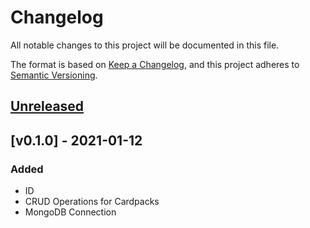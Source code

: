 # Changelog

All notable changes to this project will be documented in this file.

The format is based on [Keep a Changelog](https://keepachangelog.com/en/1.0.0/), and this project adheres to [Semantic Versioning](https://semver.org/spec/v2.0.0.html).

## [Unreleased]

## [v0.1.0] - 2021-01-12

### Added

- ID
- CRUD Operations for Cardpacks
- MongoDB Connection

[Unreleased]: https://github.com/TheDigitalPhoenixX/Flashcards/compare/v0.1.0...HEAD
[v1.0.0]: https://github.com/TheDigitalPhoenixX/Flashcards/compare/v0.3.0...v0.1.0
[v0.0.1]: https://github.com/TheDigitalPhoenixX/Flashcards/releases/tag/v0.1.1
